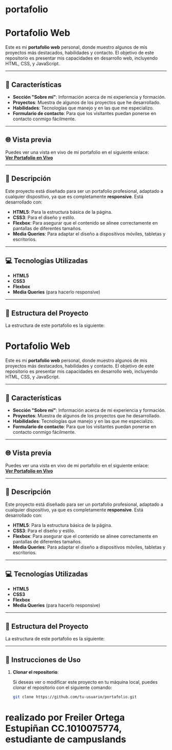 # portafolio

# Portafolio Web

Este es mi **portafolio web** personal, donde muestro algunos de mis proyectos más destacados, habilidades y contacto. El objetivo de este repositorio es presentar mis capacidades en desarrollo web, incluyendo HTML, CSS, y JavaScript.

---

## 🚀 Características

- **Sección "Sobre mí"**: Información acerca de mi experiencia y formación.
- **Proyectos**: Muestra de algunos de los proyectos que he desarrollado.
- **Habilidades**: Tecnologías que manejo y en las que me especializo.
- **Formulario de contacto**: Para que los visitantes puedan ponerse en contacto conmigo fácilmente.

---

## 🌐 Vista previa

Puedes ver una vista en vivo de mi portafolio en el siguiente enlace:  
[**Ver Portafolio en Vivo**](https://tu-enlace-aqui.com)

---

## 📄 Descripción

Este proyecto está diseñado para ser un portafolio profesional, adaptado a cualquier dispositivo, ya que es completamente **responsive**. Está desarrollado con:

- **HTML5**: Para la estructura básica de la página.
- **CSS3**: Para el diseño y estilo.
- **Flexbox**: Para asegurar que el contenido se alinee correctamente en pantallas de diferentes tamaños.
- **Media Queries**: Para adaptar el diseño a dispositivos móviles, tabletas y escritorios.

---

## 💻 Tecnologías Utilizadas

- **HTML5**
- **CSS3**
- **Flexbox**
- **Media Queries** (para hacerlo responsive)

---

## 📂 Estructura del Proyecto

La estructura de este portafolio es la siguiente:

# Portafolio Web

Este es mi **portafolio web** personal, donde muestro algunos de mis proyectos más destacados, habilidades y contacto. El objetivo de este repositorio es presentar mis capacidades en desarrollo web, incluyendo HTML, CSS, y JavaScript.

---

## 🚀 Características

- **Sección "Sobre mí"**: Información acerca de mi experiencia y formación.
- **Proyectos**: Muestra de algunos de los proyectos que he desarrollado.
- **Habilidades**: Tecnologías que manejo y en las que me especializo.
- **Formulario de contacto**: Para que los visitantes puedan ponerse en contacto conmigo fácilmente.

---

## 🌐 Vista previa

Puedes ver una vista en vivo de mi portafolio en el siguiente enlace:  
[**Ver Portafolio en Vivo**](http://127.0.0.1:5500/index.html)

---

## 📄 Descripción

Este proyecto está diseñado para ser un portafolio profesional, adaptado a cualquier dispositivo, ya que es completamente **responsive**. Está desarrollado con:

- **HTML5**: Para la estructura básica de la página.
- **CSS3**: Para el diseño y estilo.
- **Flexbox**: Para asegurar que el contenido se alinee correctamente en pantallas de diferentes tamaños.
- **Media Queries**: Para adaptar el diseño a dispositivos móviles, tabletas y escritorios.

---

## 💻 Tecnologías Utilizadas

- **HTML5**
- **CSS3**
- **Flexbox**
- **Media Queries** (para hacerlo responsive)

---

## 📂 Estructura del Proyecto

La estructura de este portafolio es la siguiente:



---

## 🚧 Instrucciones de Uso

1. **Clonar el repositorio**:

   Si deseas ver o modificar este proyecto en tu máquina local, puedes clonar el repositorio con el siguiente comando:

   ```bash
   git clone https://github.com/tu-usuario/portafolio.git


# realizado por Freiler Ortega Estupiñan CC.1010075774, estudiante de campuslands


